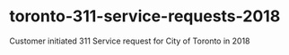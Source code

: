 # toronto-311-service-requests-2018
Customer initiated 311 Service request for City of Toronto in 2018
